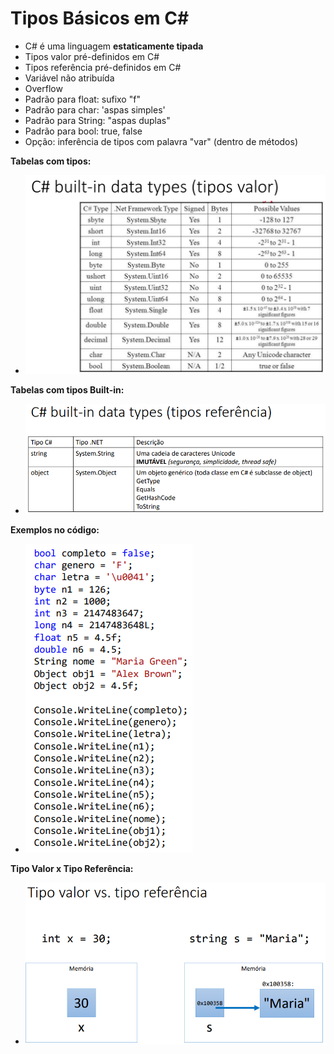 # Tipos Básicos em C# 
- C# é uma linguagem **estaticamente tipada**
- Tipos valor pré-definidos em C#
- Tipos referência pré-definidos em C#
- Variável não atribuída
- Overflow
- Padrão para float: sufixo "f"
- Padrão para char: 'aspas simples'
- Padrão para String: "aspas duplas"
- Padrão para bool: true, false
- Opção: inferência de tipos com palavra "var" (dentro de métodos)

**Tabelas com tipos:**
- ![tipos_2](/images/tipos_2.png)

**Tabelas com tipos Built-in:**
- ![tipos_3](/images/tipos_3.png)

**Exemplos no código:**
- ![tipos_4](/images/tipos_4.png)

**Tipo Valor x Tipo Referência:**
- ![tipos_5](/images/tipos_5.png)
